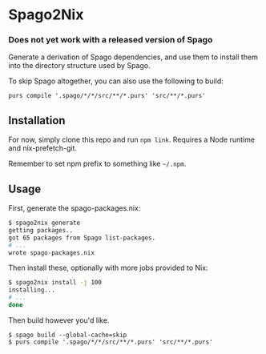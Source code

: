 # Spago2Nix

### Does not yet work with a released version of Spago

Generate a derivation of Spago dependencies, and use them to install them into the directory structure used by Spago.

To skip Spago altogether, you can also use the following to build:

```
purs compile '.spago/*/*/src/**/*.purs' 'src/**/*.purs'
```

## Installation

For now, simply clone this repo and run `npm link`. Requires a Node runtime and nix-prefetch-git.

Remember to set npm prefix to something like `~/.npm`.

## Usage

First, generate the spago-packages.nix:

```bash
$ spago2nix generate
getting packages..
got 65 packages from Spago list-packages.
# ...
wrote spago-packages.nix
```

Then install these, optionally with more jobs provided to Nix:

```bash
$ spago2nix install -j 100
installing...
# ...
done
```

Then build however you'd like.

```
$ spago build --global-cache=skip
$ purs compile '.spago/*/*/src/**/*.purs' 'src/**/*.purs'
```
